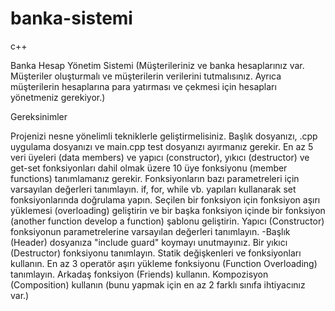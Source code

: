 # banka-sistemi
c++ 

Banka Hesap Yönetim Sistemi (Müşterileriniz ve banka hesaplarınız var. Müşteriler oluşturmalı ve müşterilerin verilerini tutmalısınız.
Ayrıca müşterilerin hesaplarına para yatırması ve çekmesi için hesapları yönetmeniz gerekiyor.)

Gereksinimler

Projenizi nesne yönelimli tekniklerle geliştirmelisiniz.
Başlık dosyanızı, .cpp uygulama dosyanızı ve main.cpp test dosyanızı ayırmanız gerekir.
En az 5 veri üyeleri (data members) ve yapıcı (constructor), yıkıcı (destructor) ve get-set fonksiyonları dahil olmak üzere 10 üye fonksiyonu (member functions) tanımlamanız gerekir. 
Fonksiyonların bazı parametreleri için varsayılan değerleri tanımlayın. 
if, for, while vb. yapıları kullanarak set fonksiyonlarında doğrulama yapın. 
Seçilen bir fonksiyon için fonksiyon aşırı yüklemesi (overloading) geliştirin ve bir başka fonksiyon içinde bir fonksiyon (another function develop a function) şablonu geliştirin.
Yapıcı (Constructor) fonksiyonun parametrelerine varsayılan değerleri tanımlayın. -Başlık (Header) dosyanıza "include guard" koymayı unutmayınız.
Bir yıkıcı (Destructor) fonksiyonu tanımlayın.
Statik değişkenleri ve fonksiyonları kullanın.
En az 3 operatör aşırı yükleme fonksiyonu (Function Overloading) tanımlayın.
Arkadaş fonksiyon (Friends) kullanın.
Kompozisyon (Composition) kullanın (bunu yapmak için en az 2 farklı sınıfa ihtiyacınız var.)
